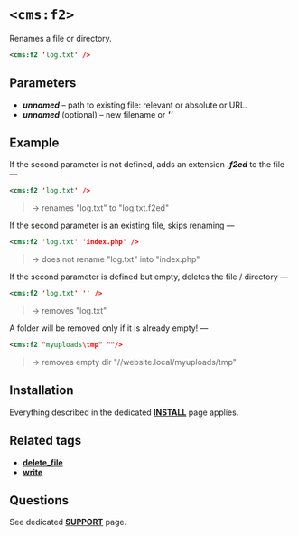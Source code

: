 # `<cms:f2>`

Renames a file or directory.

```xml
<cms:f2 'log.txt' />
```

## Parameters

* ***unnamed*** – path to existing file: relevant or absolute or URL.
* ***unnamed*** (optional) – new filename or ***''***

## Example

If the second parameter is not defined, adds an extension ***.f2ed*** to the file —

```xml
<cms:f2 'log.txt' />
```

> → renames "log.txt" to "log.txt.f2ed"

If the second parameter is an existing file, skips renaming —

```xml
<cms:f2 'log.txt' 'index.php' />
```

> → does not rename "log.txt" into "index.php"

If the second parameter is defined but empty, deletes the file / directory —

```xml
<cms:f2 'log.txt' '' />
```

> → removes "log.txt"

A folder will be removed only if it is already empty! —

```xml
<cms:f2 "myuploads\tmp" ""/>
```

> → removes empty dir "//website.local/myuploads/tmp"

## Installation

Everything described in the dedicated [**INSTALL**](https://github.com/trendoman/Tweakus-Dilectus/blob/main/INSTALL.md) page applies.

## Related tags

- [**delete_file**](https://github.com/trendoman/Tweakus-Dilectus/tree/main/anton.cms%40ya.ru__tags-new/delete_file)
- [**write**](https://github.com/trendoman/Tweakus-Dilectus/tree/main/anton.cms%40ya.ru__tags-new/write)

## Questions

See dedicated [**SUPPORT**](https://github.com/trendoman/Tweakus-Dilectus/blob/main/SUPPORT.md) page.
